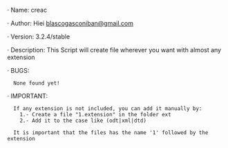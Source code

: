 · Name: creac

· Author: Hiei <blascogasconiban@gmail.com>

· Version: 3.2.4/stable

· Description:
              This Script will create file wherever you want with almost any extension


· BUGS:
	     
      None found yet!


· IMPORTANT:
               
               
      If any extension is not included, you can add it manually by:
        1.- Create a file "1.extension" in the folder ext
        2.- Add it to the case like (odt|xml|dtd)
      
      It is important that the files has the name '1' followed by the extension

